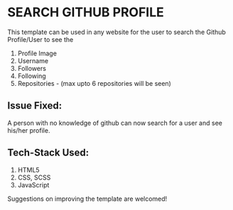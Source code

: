 # SEARCH GITHUB PROFILE
This template can be used in any website for the user to search the Github Profile/User to see the 
1. Profile Image
2. Username
3. Followers
4. Following
5. Repositories - (max upto 6 repositories will be seen)

## Issue Fixed:
A person with no knowledge of github can now search for a user and see his/her profile.

## Tech-Stack Used:
1. HTML5
2. CSS, SCSS
3. JavaScript


Suggestions on improving the template are welcomed!